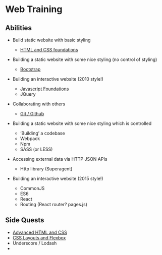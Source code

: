 # Web Training

## Abilities

* Build static website with basic styling
  * [HTML and CSS foundations](courses/core/1-html-and-css-foundations.md)

* Building a static website with some nice styling (no control of styling)
  * [Bootstrap](courses/core/2-bootstrap.md)

* Building an interactive website (2010 style!)
  * [Javascript Foundations](courses/core/3-javascript-foundations.md)
  * JQuery

* Collaborating with others
  * [Git / Github](courses/core/4-git-and-github.md)

* Building a static website with some nice styling which is controlled
  * ‘Building’ a codebase
  * Webpack
  * Npm
  * SASS (or LESS)

* Accessing external data via HTTP JSON APIs
  * Http library (Superagent)

* Building an interactive website (2015 style!)
  * CommonJS
  * ES6
  * React
  * Routing (React router? pages.js)

## Side Quests

* [Advanced HTML and CSS](courses/side-quests/a-advanced-html-and-css.md)
* [CSS Layouts and Flexbox](courses/side-quests/b-css-layouts-and-flexbox.md)
* Underscore / Lodash
*
